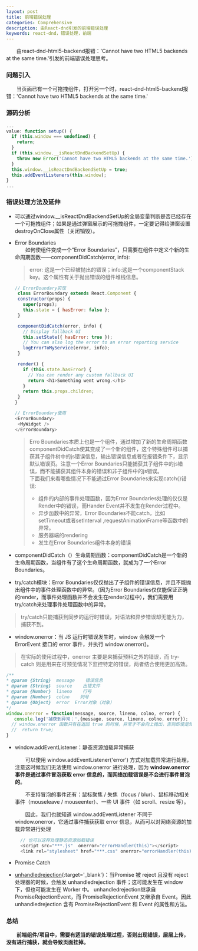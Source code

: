 ```yaml
---
layout: post
title: 前端错误处理
categories: Comprehensive
description: 由React-dnd引发的前端错误处理
keywords: react-dnd，错误处理，前端
---
```

&emsp;&emsp;由react-dnd-html5-backend报错：'Cannot have two HTML5 backends at the same time.'引发的前端错误处理思考。

### 问题引入
&emsp;&emsp;当页面已有一个可拖拽组件，打开另一个时，react-dnd-html5-backend报错：'Cannot have two HTML5 backends at the same time.'
### 源码分析
```js
...
value: function setup() {
  if (this.window === undefined) {
    return;
  }
  if (this.window.__isReactDndBackendSetUp) {
    throw new Error('Cannot have two HTML5 backends at the same time.');
  }
  this.window.__isReactDndBackendSetUp = true;
  this.addEventListeners(this.window);
}
...
```
### 错误处理方法及延伸
- 可以通过window.__isReactDndBackendSetUp的全局变量判断是否已经存在一个可拖拽组件；如果是通过弹窗展示的可拖拽组件，一定要记得给弹窗设置destroyOnClose属性（关闭销毁）。
- Error Boundaries   
   &emsp;&emsp;如何使组件变成一个“Error Boundaries”，只需要在组件中定义个新的生命周期函数——componentDidCatch(error, info):
   >error: 这是一个已经被抛出的错误；info:这是一个componentStack key。这个属性有关于抛出错误的组件堆栈信息。

   ```js
   // ErrorBoundary实现
    class ErrorBoundary extends React.Component {
    constructor(props) {
      super(props);
      this.state = { hasError: false };
    }

    componentDidCatch(error, info) {
      // Display fallback UI
      this.setState({ hasError: true });
      // You can also log the error to an error reporting service
      logErrorToMyService(error, info);
    }

    render() {
      if (this.state.hasError) {
        // You can render any custom fallback UI
        return <h1>Something went wrong.</h1>
      }
      return this.props.children;
    }
  }
   ```
   ```js
   // ErrorBoundary使用
   <ErrorBoundary>
    <MyWidget />
  </ErrorBoundary>
   ```
   >Erro Boundaries本质上也是一个组件，通过增加了新的生命周期函数componentDidCatch使其变成了一个新的组件，这个特殊组件可以捕获其子组件树中的js错误信息，输出错误信息或者在报错条件下，显示默认错误页。注意一个Error Boundaries只能捕获其子组件中的js错误，而不能捕获其组件本身的错误和非子组件中的js错误。   
   >下面我们来看哪些情况下不能通过Error Boundaries来实现catch{}错误:   
    >- 组件的内部的事件处理函数，因为Error Boundaries处理的仅仅是Render中的错误，而Hander Event并不发生在Render过程中。
    >- 异步函数中的异常，Error Boundaries不能catch，比如setTimeout或者setInterval ,requestAnimationFrame等函数中的异常。
    >- 服务器端的rendering
    >- 发生在Error Boundaries组件本身的错误
- componentDidCatch（）生命周期函数：componentDidCatch是一个新的生命周期函数，当组件有了这个生命周期函数，就成为了一个Error Boundaries。
- try/catch模块：Error Boundaries仅仅抛出了子组件的错误信息，并且不能抛出组件中的事件处理函数中的异常。（因为Error Boundaries仅仅能保证正确的render，而事件处理函数并不会发生在render过程中），我们需要用try/catch来处理事件处理函数中的异常。
>try/catch只能捕获到同步的运行时错误，对语法和异步错误却无能为力，捕获不到。

- window.onerror：当 JS 运行时错误发生时，window 会触发一个 ErrorEvent 接口的 error 事件，并执行 window.onerror()。
>在实际的使用过程中，onerror 主要是来捕获预料之外的错误，而 try-catch 则是用来在可预见情况下监控特定的错误，两者结合使用更加高效。

```js
/**
* @param {String}  message    错误信息
* @param {String}  source    出错文件
* @param {Number}  lineno    行号
* @param {Number}  colno    列号
* @param {Object}  error  Error对象（对象）
*/
window.onerror = function(message, source, lineno, colno, error) {
   console.log('捕获到异常：',{message, source, lineno, colno, error});
  // window.onerror 函数只有在返回 true 的时候，异常才不会向上抛出，否则即使是知道异常的发生控制台还是会显示 Uncaught Error: xxxxx。
  //  return true;
}
```

- window.addEventListener：静态资源加载异常捕获

  &emsp;&emsp;可以使用 window.addEventListener('error') 方式对加载异常进行处理，注意这时候我们无法使用 window.onerror 进行处理，因为 **window.onerror 事件是通过事件冒泡获取 error 信息的，而网络加载错误是不会进行事件冒泡的**。

  &emsp;&emsp;不支持冒泡的事件还有：鼠标聚焦 / 失焦（focus / blur）、鼠标移动相关事件（mouseleave / mouseenter）、一些 UI 事件（如 scroll、resize 等）。

  &emsp;&emsp;因此，我们也就知道 window.addEventListener 不同于 window.onerror，它通过事件捕获获取 error 信息，从而可以对网络资源的加载异常进行处理

  ```js
    // 也可以这样处理静态资源加载错误 
    <script src="***.js"  onerror="errorHandler(this)"></script>
    <link rel="stylesheet" href="***.css" onerror="errorHandler(this)">
  ```

- Promise Catch
- [unhandledrejection](https://developer.mozilla.org/zh-CN/docs/Web/Events/unhandledrejection){:target='_blank'}：当Promise 被 reject 且没有 reject 处理器的时候，会触发 unhandledrejection 事件；这可能发生在 window 下，但也可能发生在 Worker 中。 unhandledrejection继承自 PromiseRejectionEvent，而 PromiseRejectionEvent 又继承自 Event。因此unhandledrejection 含有 PromiseRejectionEvent 和 Event 的属性和方法。


### 总结
&emsp;&emsp;**前端组件/项目中，需要有适当的错误处理过程，否则出现错误，层层上传，没有进行捕获，就会导致页面挂掉。**
